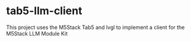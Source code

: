 # tab5-llm-client
This project uses the M5Stack Tab5 and lvgl to implement a client for the M5Stack LLM Module Kit
